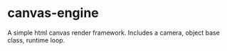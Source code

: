# canvas-engine
A simple html canvas render framework. Includes a camera, object base class, runtime loop.
